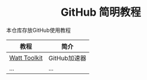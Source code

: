 <div align="center">

# GitHub 简明教程

</div>

本仓库存放GitHub使用教程

| 教程 | 简介 |
| --- | --- |
| [Watt Toolkit](/Watt%20Toolkit/README.md) | GitHub加速器 |
| ... | ... |